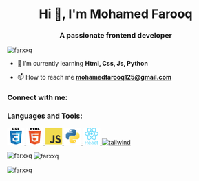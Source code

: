 <h1 align="center">Hi 👋, I'm Mohamed Farooq</h1>
<h3 align="center">A passionate frontend developer</h3>

<p align="left"> <img src="https://komarev.com/ghpvc/?username=farxxq&label=Profile%20views&color=0e75b6&style=flat" alt="farxxq" /> </p>

- 🌱 I’m currently learning **Html, Css, Js, Python**

- 📫 How to reach me **mohamedfarooq125@gmail.com**

<h3 align="left">Connect with me:</h3>
<p align="left">
</p>

<h3 align="left">Languages and Tools:</h3>
<p align="left"> <a href="https://www.w3schools.com/css/" target="_blank" rel="noreferrer"> <img src="https://raw.githubusercontent.com/devicons/devicon/master/icons/css3/css3-original-wordmark.svg" alt="css3" width="40" height="40"/> </a> <a href="https://www.w3.org/html/" target="_blank" rel="noreferrer"> <img src="https://raw.githubusercontent.com/devicons/devicon/master/icons/html5/html5-original-wordmark.svg" alt="html5" width="40" height="40"/> </a> <a href="https://developer.mozilla.org/en-US/docs/Web/JavaScript" target="_blank" rel="noreferrer"> <img src="https://raw.githubusercontent.com/devicons/devicon/master/icons/javascript/javascript-original.svg" alt="javascript" width="40" height="40"/> </a> <a href="https://www.python.org" target="_blank" rel="noreferrer"> <img src="https://raw.githubusercontent.com/devicons/devicon/master/icons/python/python-original.svg" alt="python" width="40" height="40"/> </a> <a href="https://reactjs.org/" target="_blank" rel="noreferrer"> <img src="https://raw.githubusercontent.com/devicons/devicon/master/icons/react/react-original-wordmark.svg" alt="react" width="40" height="40"/> </a> <a href="https://tailwindcss.com/" target="_blank" rel="noreferrer"> <img src="https://www.vectorlogo.zone/logos/tailwindcss/tailwindcss-icon.svg" alt="tailwind" width="40" height="40"/> </a> </p>

<p><img align="left" src="https://github-readme-stats.vercel.app/api/top-langs?username=farxxq&show_icons=true&locale=en&layout=compact" alt="farxxq" /></p>

<p>&nbsp;<img align="center" src="https://github-readme-stats.vercel.app/api?username=farxxq&show_icons=true&locale=en" alt="farxxq" /></p>

<p><img align="center" src="https://github-readme-streak-stats.herokuapp.com/?user=farxxq&" alt="farxxq" /></p>
